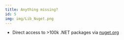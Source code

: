```yaml
---
title: Anything missing?
id: 5
img: img/Lib_Nuget.png
---
```


* Direct access to >100k .NET packages via <a href="https://nuget.org" target="_blank">nuget.org</a>
